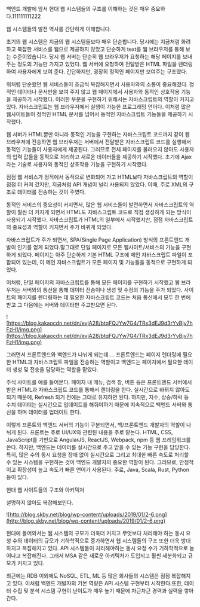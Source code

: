 백엔드 개발에 앞서 현대 웹 시스템들의 구조를 이해하는 것은 매우 중요하다.111111111222

웹 시스템들의 발전 역사를 간단하게 이해합니다.

초기의 웹 시스템은 지금의 웹 시스템들보다 매우 단순합니다. 당시에는 지금처럼 화려하고 복잡한 서비스를 웹으로 제공하지 않았고 단순하게 text를 웹 브라우저를 통해 보는 수준이었습니다. 당시 웹 서버는 단순히 웹 브라우저가 요청하는 해당 페이지를 보내 주는 정도의 기능만 가지고 있었다. 웹 서버에 요청하여 전달받은 HTML 파일을 렌더링하여 사용자에게 보여 준다. 간단하지만, 굉장히 정적인 페이지만 보여주는 구조였다.

위처럼 단순했던 웹 서비스들이 조금씩 복잡해지면서 사용자와의 소통이 중요해졌다. 정적인 데이터나 문서만을 보여 주지 않고 웹 페이지에서 사용자와 동적인 상호작용 기능을 제공하기 시작했다. 이러한 부분을 구현하기 위해서는 자바스크립트의 역할이 커지고 있다. 자바스크립트는 웹 브라우저에서 실행이 가능한 프로그래밍 언어다. 이처럼 많은 웹사이트들이 정적인 HTML 문서를 넘어서 동적인 자바스크립트 기능들을 제공하기 시작했다.

웹 서버가 HTML뿐만 아니라 동적인 기능을 구현하는 자바스크립트 코드까지 같이 웹 브라우저에 전송하면 웹 브라우저는 서버에서 전달받은 자바스크립트 코드를 실행해서 동적인 기능들이 사용자에게 제공된다. 그러므로 전체 페이지를 불러오지 않아도 사용자의 입력 값들을 동적으로 처리하고 새로운 데이터들을 제공하기 시작했다. 초기에 Ajax라는 기술로 사용자와 동적인 상호작용 기능을 구현하기 시작했다.

점점 웹 서비스가 정적에서 동적으로 변화되어 가고 HTML보다 자바스크립트의 역할이 점점 더 커져 갔지만, 지금처럼 API 개념이 널리 사용되지 않았다. 이때, 주로 XML의 구조로 데이터를 전송하는 것이 주였다.

동적인 서비스의 중요성이 커지면서, 많은 웹 서비스들이 발전하면서 자바스크립트의 역할이 훨씬 더 커지게 되면서 HTML도 자바스크립트 코드로 직접 생성하게 되는 방식이 사용되기 시작했다. 자바스크립트가 HTML의 일부에서 시작했지만, 점점 자바스크립트의 중요성과 역할이 커지면서 주가 바뀌게 되었다.

자바스크립트가 주가 되면서, SPA(Single Page Application) 방식의 프론트엔드 개발이 인기를 얻게 되었다.말그대로 단일 페이지로 모든 웹사이트/서비스의 기능을 구현하게 되었다. 페이지는 아주 단순하게 기본 HTML 구조에 메인 자바스크립트 파일이 포함되어 있는데, 이 메인 자바스크립트가 모든 페이지 및 기능들을 동적으로 구현하게 되었다.

이처럼, 단일 페이지의 자바스크립트를 통해 모든 페이지를 구현하기 시작했고 웹 브라우저는 서버와의 통신을 통해 데이터 전송이나 생성 및 수정의 기능을 주가 되었다. 사이트의 페이지를 렌더링하는 데 필요한 자바스크립트 코드는 처음 통신에서 모두 한 번에 받고 그 다음에는 서버와 데이터만 주고받으면 된다.

![https://blog.kakaocdn.net/dn/evjA28/btqFQJYw7G4/TRx3dEJ9d3rYvBjv7hFzH1/img.png](https://blog.kakaocdn.net/dn/evjA28/btqFQJYw7G4/TRx3dEJ9d3rYvBjv7hFzH1/img.png)

그러면서 프론트엔드와 백엔드가 나뉘게 되는데.... 프론트엔드는 페이지 렌더링에 필요한 HTML과 자바스크립트 파일을 전송하는 역할이고 백엔드는 페이지에서 필요한 데이터 생성 및 전송을 담당하는 역할을 맡았다.

주식 사이트를 예를 들어본다. 페이지 내 메뉴, 검색 창, 버튼 등은 프론트엔드 서버에서 받은 HTML과 자바스크립트 코드를 통해서 렌더링을 한다. 실시간으로 바뀌지 않아도 되기 때문에, Refresh 되기 전에는 그대로 유지하면 된다. 하지만, 지수, 상승/하락 등 수치 데이터는 실시간으로 업데이트를 해줘야하기 때문에 지속적으로 백엔드 서버와 통신을 하며 데이터를 업데이트 한다.

이렇게 프론트와 백엔드 서버의 기능이 구분되면서, 백/프론트엔드 개발자의 역할이 나뉘게 된다. 프론트는 주로 UI/UX와 관련된 내용을 주로 맡는다. HTML, CSS, JavaScript를 기반으로 AngularJS, ReactJS, Webpack, npm 등 웹 프레임워크를 쓴다. 하지만, 백엔드는 데이터를 실시간으로 주고 받을 수 있는 기능 구현을 담당한다. 특히, 많은 수의 동시 요청을 장애 없이 실시간으로 그리고 최대한 빠른 속도로 처리할 수 있는 시스템을 구현하는 것이 백엔드 개발자의 중요한 역할이 된다. 그러므로, 안정적이고 확장성이 높고 속도가 빠른 언어가 사용된다. 주로, Java, Scala, Rust, Python 등이 있다.

현대 웹 사이트들의 구조와 아키텍처

설명하지 않아도 복잡해보인다.

![http://blog.skby.net/blog/wp-content/uploads/2019/01/2-6.png](http://blog.skby.net/blog/wp-content/uploads/2019/01/2-6.png)

현대에 들어와서는 웹 시스템의 규모가 더욱더 커지고 무엇보다 처리해야 하는 동시 요청 수와 데이터의 규모가 기하학적으로 증가하면서 웹 시스템들의 구조 또한 더욱 방대하지고 복잡해지고 있다. API 시스템들이 처리해야하는 동시 요청 수가 기하학적으로 늘어나고 복잡해진다. 그래서 MSA 같은 새로운 아키텍처가 도입되고 훨씬 세분화되고 규모가 커지고 있다.

최근에는 RDB 이외에도 NoSQL, ETL, ML 등 많은 회사들의 시스템은 점점 복잡해지고 있다. 이처럼 백엔드 개발자의 기본 역량은 API 시스템 구현부터 시작한다.또한, 데이터 수집 및 분석 시스템 구현이 난이도가 매우 높기 때문에 차근차근 경력과 실력을 쌓아간다.
